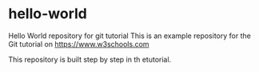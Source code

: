 # hello-world
Hello World repository for git tutorial
This is an example repository for the Git tutorial on
https://www.w3schools.com

This repository is built step by step in th etutorial.

